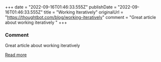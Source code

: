+++
date = "2022-09-16T01:46:33.555Z"
publishDate = "2022-09-16T01:46:33.555Z"
title = "Working Iteratively"
originalUrl = "https://thoughtbot.com/blog/working-iteratively"
comment = "Great article about working iteratively "
+++

### Comment

Great article about working iteratively 

[Read more](https://thoughtbot.com/blog/working-iteratively)
